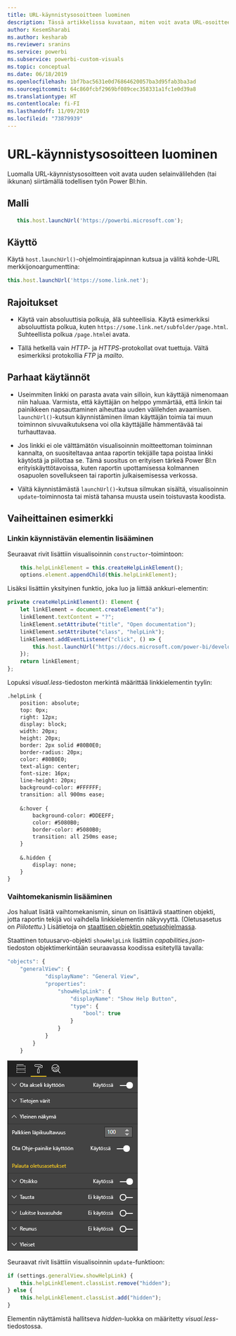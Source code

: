 ```yaml
---
title: URL-käynnistysosoitteen luominen
description: Tässä artikkelissa kuvataan, miten voit avata URL-osoitteen uudessa väli lehdessä Power BI:n visualisointien avulla.
author: KesemSharabi
ms.author: kesharab
ms.reviewer: sranins
ms.service: powerbi
ms.subservice: powerbi-custom-visuals
ms.topic: conceptual
ms.date: 06/18/2019
ms.openlocfilehash: 1bf7bac5631e0d76864620057ba3d95fab3ba3ad
ms.sourcegitcommit: 64c860fcbf2969bf089cec358331a1fc1e0d39a8
ms.translationtype: HT
ms.contentlocale: fi-FI
ms.lasthandoff: 11/09/2019
ms.locfileid: "73879939"
---
```

# <a name="create-a-launch-url"></a>URL-käynnistysosoitteen luominen

Luomalla URL-käynnistysosoitteen voit avata uuden selainvälilehden (tai ikkunan) siirtämällä todellisen työn Power BI:hin.

## <a name="sample"></a>Malli

```typescript
   this.host.launchUrl('https://powerbi.microsoft.com');
```

## <a name="usage"></a>Käyttö

Käytä `host.launchUrl()`-ohjelmointirajapinnan kutsua ja välitä kohde-URL merkkijonoargumenttina:

```typescript
this.host.launchUrl('https://some.link.net');
```

## <a name="restrictions"></a>Rajoitukset

* Käytä vain absoluuttisia polkuja, älä suhteellisia. Käytä esimerkiksi absoluuttista polkua, kuten `https://some.link.net/subfolder/page.html`. Suhteellista polkua `/page.html`ei avata.

* Tällä hetkellä vain *HTTP*- ja *HTTPS*-protokollat ovat tuettuja. Vältä esimerkiksi protokollia *FTP* ja *mailto*.

## <a name="best-practices"></a>Parhaat käytännöt

* Useimmiten linkki on parasta avata vain silloin, kun käyttäjä nimenomaan niin haluaa. Varmista, että käyttäjän on helppo ymmärtää, että linkin tai painikkeen napsauttaminen aiheuttaa uuden välilehden avaamisen. `launchUrl()`-kutsun käynnistäminen ilman käyttäjän toimia tai muun toiminnon sivuvaikutuksena voi olla käyttäjälle hämmentävää tai turhauttavaa.

* Jos linkki ei ole välttämätön visualisoinnin moitteettoman toiminnan kannalta, on suositeltavaa antaa raportin tekijälle tapa poistaa linkki käytöstä ja piilottaa se. Tämä suositus on erityisen tärkeä Power BI:n erityiskäyttötavoissa, kuten raportin upottamisessa kolmannen osapuolen sovellukseen tai raportin julkaisemisessa verkossa.

* Vältä käynnistämästä `launchUrl()`-kutsua silmukan sisältä, visualisoinnin `update`-toiminnosta tai mistä tahansa muusta usein toistuvasta koodista.

## <a name="a-step-by-step-example"></a>Vaiheittainen esimerkki

### <a name="add-a-link-launching-element"></a>Linkin käynnistävän elementin lisääminen

Seuraavat rivit lisättiin visualisoinnin `constructor`-toimintoon:

```typescript
    this.helpLinkElement = this.createHelpLinkElement();
    options.element.appendChild(this.helpLinkElement);
```

Lisäksi lisättiin yksityinen funktio, joka luo ja liittää ankkuri-elementin:

```typescript
private createHelpLinkElement(): Element {
    let linkElement = document.createElement("a");
    linkElement.textContent = "?";
    linkElement.setAttribute("title", "Open documentation");
    linkElement.setAttribute("class", "helpLink");
    linkElement.addEventListener("click", () => {
        this.host.launchUrl("https://docs.microsoft.com/power-bi/developer/visuals/custom-visual-develop-tutorial");
    });
    return linkElement;
};
```

Lopuksi *visual.less*-tiedoston merkintä määrittää linkkielementin tyylin:

```less
.helpLink {
    position: absolute;
    top: 0px;
    right: 12px;
    display: block;
    width: 20px;
    height: 20px;
    border: 2px solid #80B0E0;
    border-radius: 20px;
    color: #80B0E0;
    text-align: center;
    font-size: 16px;
    line-height: 20px;
    background-color: #FFFFFF;
    transition: all 900ms ease;

    &:hover {
        background-color: #DDEEFF;
        color: #5080B0;
        border-color: #5080B0;
        transition: all 250ms ease;
    }

    &.hidden {
        display: none;
    }
}
```

### <a name="add-a-toggling-mechanism"></a>Vaihtomekanismin lisääminen

Jos haluat lisätä vaihtomekanismin, sinun on lisättävä staattinen objekti, jotta raportin tekijä voi vaihdella linkkielementin näkyvyyttä. (Oletusasetus on *Piilotettu*.) Lisätietoja on [staattisen objektin opetusohjelmassa](https://microsoft.github.io/PowerBI-visuals/docs/concepts/objects-and-properties).

Staattinen totuusarvo-objekti `showHelpLink` lisättiin *capabilities.json*-tiedoston objektimerkintään seuraavassa koodissa esitetyllä tavalla:

```typescript
"objects": {
    "generalView": {
            "displayName": "General View",
            "properties":
                "showHelpLink": {
                    "displayName": "Show Help Button",
                    "type": {
                        "bool": true
                    }
                }
            }
        }
    }
```

![URL:n vaihdon käynnistäminen](./media/launchurl-toggle.png)

Seuraavat rivit lisättiin visualisoinnin `update`-funktioon:

```typescript
if (settings.generalView.showHelpLink) {
    this.helpLinkElement.classList.remove("hidden");
} else {
    this.helpLinkElement.classList.add("hidden");
}
```

Elementin näyttämistä hallitseva *hidden*-luokka on määritetty *visual.less*-tiedostossa.
